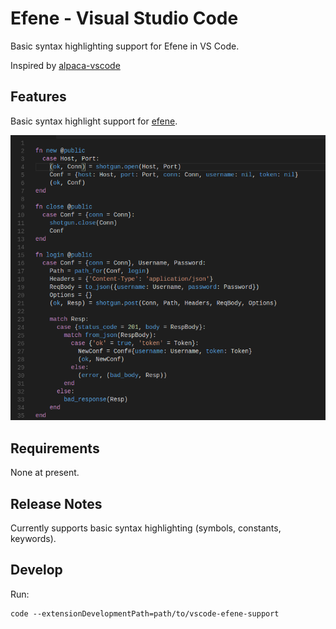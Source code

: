 # Efene - Visual Studio Code

Basic syntax highlighting support for Efene in VS Code.

Inspired by [alpaca-vscode](https://github.com/alpaca-lang/alpaca-vscode)

## Features

Basic syntax highlight support for [efene](http://efene.org).

![basic highlighting](images/highlight.png)

## Requirements

None at present.

## Release Notes

Currently supports basic syntax highlighting (symbols, constants, keywords).

## Develop

Run:

    code --extensionDevelopmentPath=path/to/vscode-efene-support
